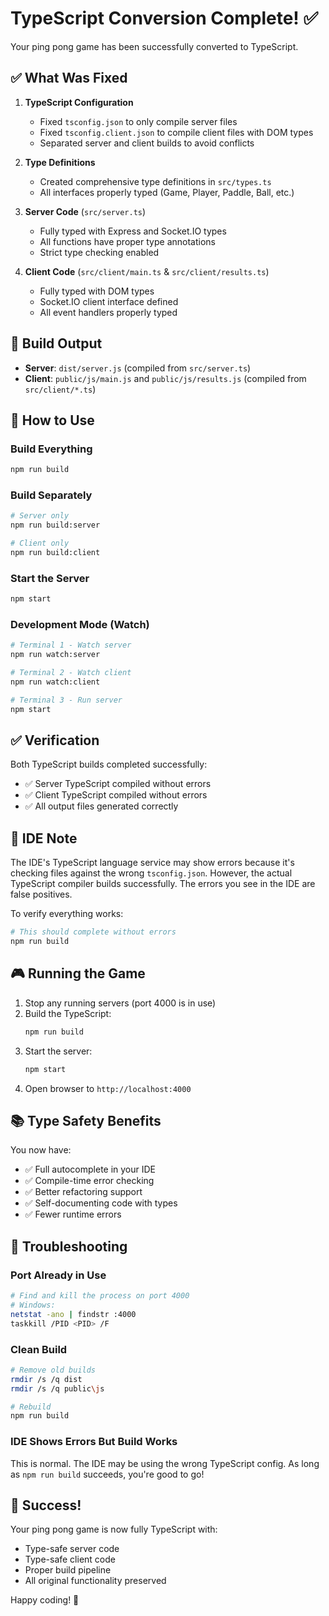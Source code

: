# TypeScript Conversion Complete! ✅

Your ping pong game has been successfully converted to TypeScript.

## ✅ What Was Fixed

1. **TypeScript Configuration**

   - Fixed `tsconfig.json` to only compile server files
   - Fixed `tsconfig.client.json` to compile client files with DOM types
   - Separated server and client builds to avoid conflicts

2. **Type Definitions**

   - Created comprehensive type definitions in `src/types.ts`
   - All interfaces properly typed (Game, Player, Paddle, Ball, etc.)

3. **Server Code** (`src/server.ts`)

   - Fully typed with Express and Socket.IO types
   - All functions have proper type annotations
   - Strict type checking enabled

4. **Client Code** (`src/client/main.ts` & `src/client/results.ts`)
   - Fully typed with DOM types
   - Socket.IO client interface defined
   - All event handlers properly typed

## 📁 Build Output

- **Server**: `dist/server.js` (compiled from `src/server.ts`)
- **Client**: `public/js/main.js` and `public/js/results.js` (compiled from `src/client/*.ts`)

## 🚀 How to Use

### Build Everything

```bash
npm run build
```

### Build Separately

```bash
# Server only
npm run build:server

# Client only
npm run build:client
```

### Start the Server

```bash
npm start
```

### Development Mode (Watch)

```bash
# Terminal 1 - Watch server
npm run watch:server

# Terminal 2 - Watch client
npm run watch:client

# Terminal 3 - Run server
npm start
```

## ✅ Verification

Both TypeScript builds completed successfully:

- ✅ Server TypeScript compiled without errors
- ✅ Client TypeScript compiled without errors
- ✅ All output files generated correctly

## 📝 IDE Note

The IDE's TypeScript language service may show errors because it's checking files against the wrong `tsconfig.json`. However, the actual TypeScript compiler builds successfully. The errors you see in the IDE are false positives.

To verify everything works:

```bash
# This should complete without errors
npm run build
```

## 🎮 Running the Game

1. Stop any running servers (port 4000 is in use)
2. Build the TypeScript:
   ```bash
   npm run build
   ```
3. Start the server:
   ```bash
   npm start
   ```
4. Open browser to `http://localhost:4000`

## 📚 Type Safety Benefits

You now have:

- ✅ Full autocomplete in your IDE
- ✅ Compile-time error checking
- ✅ Better refactoring support
- ✅ Self-documenting code with types
- ✅ Fewer runtime errors

## 🔧 Troubleshooting

### Port Already in Use

```bash
# Find and kill the process on port 4000
# Windows:
netstat -ano | findstr :4000
taskkill /PID <PID> /F
```

### Clean Build

```bash
# Remove old builds
rmdir /s /q dist
rmdir /s /q public\js

# Rebuild
npm run build
```

### IDE Shows Errors But Build Works

This is normal. The IDE may be using the wrong TypeScript config. As long as `npm run build` succeeds, you're good to go!

## 🎉 Success!

Your ping pong game is now fully TypeScript with:

- Type-safe server code
- Type-safe client code
- Proper build pipeline
- All original functionality preserved

Happy coding! 🏓

